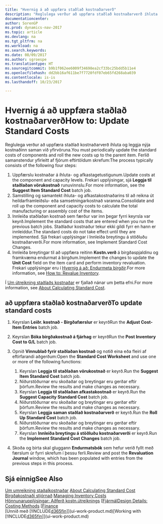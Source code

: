 ```yaml
---
title: "Hvernig á að uppfæra staðlað kostnaðarverð"
description: "Reglulega verður að uppfæra staðlað kostnaðarverð íhluta og leggja nýja kostnaðinn saman við yfirvöruna."
documentationcenter: 
author: SorenGP
ms.prod: dynamics-nav-2017
ms.topic: article
ms.devlang: na
ms.tgt_pltfrm: na
ms.workload: na
ms.search.keywords: 
ms.date: 08/09/2017
ms.author: sgroespe
ms.translationtype: HT
ms.sourcegitcommit: b9b1f062ee6009f34698ea2cf33bc25bdd5b11e4
ms.openlocfilehash: dd2bb16af611be7f7720fdf07eb65fd268aba039
ms.contentlocale: is-is
ms.lasthandoff: 10/23/2017

---
```

# <a name="how-to-update-standard-costs"></a><span data-ttu-id="38100-103">Hvernig á að uppfæra staðlað kostnaðarverð</span><span class="sxs-lookup"><span data-stu-id="38100-103">How to: Update Standard Costs</span></span>
<span data-ttu-id="38100-104">Reglulega verður að uppfæra staðlað kostnaðarverð íhluta og leggja nýja kostnaðinn saman við yfirvöruna.</span><span class="sxs-lookup"><span data-stu-id="38100-104">You must periodically update the standard costs of components and roll the new costs up to the parent item.</span></span> <span data-ttu-id="38100-105">Ferlið samanstendur yfirleitt af fjórum eftirtöldum skrefum:</span><span class="sxs-lookup"><span data-stu-id="38100-105">The process typically consists of the following four steps:</span></span>  

1.  <span data-ttu-id="38100-106">Uppfærslu kostnaðar á íhluta- og afkastagetustigunum.</span><span class="sxs-lookup"><span data-stu-id="38100-106">Update costs at the component and capacity levels.</span></span> <span data-ttu-id="38100-107">Frekari upplýsingar, sjá **Leggja til staðlaðan vörukostnað** runuvinnslu.</span><span class="sxs-lookup"><span data-stu-id="38100-107">For more information, see the **Suggest Item Standard Cost** batch job.</span></span>  
2.  <span data-ttu-id="38100-108">Samstilling og samantekt íhluta- og afkastakostnaðarins til að reikna út heildarframleiðslu- eða samsetningarkostnað varanna.</span><span class="sxs-lookup"><span data-stu-id="38100-108">Consolidate and roll up the component and capacity costs to calculate the total manufacturing or assembly cost of the items.</span></span>  
3.  <span data-ttu-id="38100-109">Innleiða staðlaðan kostnað sem færður var inn þegar fyrri keyrsla var keyrð.</span><span class="sxs-lookup"><span data-stu-id="38100-109">Implement the standard costs that are entered when you run the previous batch jobs.</span></span> <span data-ttu-id="38100-110">Staðlaður kostnaður tekur ekki gildi fyrr en hann er innleiddur.</span><span class="sxs-lookup"><span data-stu-id="38100-110">The standard costs do not take effect until they are implemented.</span></span> <span data-ttu-id="38100-111">Sjá frekari upplýsingar í Innleiða breytingu á stöðluðu kostnaðarverði.</span><span class="sxs-lookup"><span data-stu-id="38100-111">For more information, see Implement Standard Cost Changes.</span></span>  
4.  <span data-ttu-id="38100-112">Innleiða breytingar til að uppfæra reitinn **Kostn.verð** á birgðaspjaldinu og framkvæma endurmat á birgðum.</span><span class="sxs-lookup"><span data-stu-id="38100-112">Implement the changes to update the **Unit Cost** field on the item card and perform inventory revaluation.</span></span> <span data-ttu-id="38100-113">Frekari upplýsingar eru í [Hvernig á að: Endurmeta birgðir](inventory-how-revalue-inventory.md).</span><span class="sxs-lookup"><span data-stu-id="38100-113">For more information, see [How to: Revalue Inventory](inventory-how-revalue-inventory.md).</span></span>  

<span data-ttu-id="38100-114">Í [Um útreikning staðlaðs kostnaðar](finance-about-calculating-standard-cost.md) er fjallað nánar um þetta efni.</span><span class="sxs-lookup"><span data-stu-id="38100-114">For more information, see [About Calculating Standard Cost](finance-about-calculating-standard-cost.md).</span></span>  
## <a name="to-update-standard-costs"></a><span data-ttu-id="38100-115">að uppfæra staðlað kostnaðarverð</span><span class="sxs-lookup"><span data-stu-id="38100-115">To update standard costs</span></span>  
1.  <span data-ttu-id="38100-116">Keyrslan **Leiðr. kostnað - Birgðafærslur** er keyrð</span><span class="sxs-lookup"><span data-stu-id="38100-116">Run the **Adjust Cost-Item Entries** batch job.</span></span>  
2.  <span data-ttu-id="38100-117">Keyrslan **Bóka birgðakostnað á fjárhag** er keyrð</span><span class="sxs-lookup"><span data-stu-id="38100-117">Run the **Post Inventory Cost to G/L** batch job.</span></span>  
3.  <span data-ttu-id="38100-118">Opnið **Vinnublað fyrir staðlaðan kostnað** og notið eina eða fleiri af eftirfarandi aðgerðum:</span><span class="sxs-lookup"><span data-stu-id="38100-118">Open the **Standard Cost Worksheet** and use one or more of the following functions:</span></span>  

    1.  <span data-ttu-id="38100-119">Keyrslan **Leggja til staðlaðan vörukostnað** er keyrð.</span><span class="sxs-lookup"><span data-stu-id="38100-119">Run the **Suggest Item Standard Cost** batch job.</span></span>  
    2.  <span data-ttu-id="38100-120">Niðurstöðurnar eru skoðaðar og breytingar eru gerðar eftir þörfum.</span><span class="sxs-lookup"><span data-stu-id="38100-120">Review the results and make changes as necessary.</span></span>  
    3.  <span data-ttu-id="38100-121">Keyrslan **Leggja til staðlaðan afkastakostnað** er keyrð.</span><span class="sxs-lookup"><span data-stu-id="38100-121">Run the **Suggest Capacity Standard Cost** batch job.</span></span>  
    4.  <span data-ttu-id="38100-122">Niðurstöðurnar eru skoðaðar og breytingar eru gerðar eftir þörfum.</span><span class="sxs-lookup"><span data-stu-id="38100-122">Review the results and make changes as necessary.</span></span>
    5. <span data-ttu-id="38100-123">Keyrslan **Leggja saman staðlað kostnaðarverð** er keyrð.</span><span class="sxs-lookup"><span data-stu-id="38100-123">Run the **Roll Up Standard Cost** batch job.</span></span>
    6.  <span data-ttu-id="38100-124">Niðurstöðurnar eru skoðaðar og breytingar eru gerðar eftir þörfum.</span><span class="sxs-lookup"><span data-stu-id="38100-124">Review the results and make changes as necessary.</span></span>
    7.  <span data-ttu-id="38100-125">Keyrslan **Innleiða breytingu á stöðluðu kostnaðarverði** er keyrð.</span><span class="sxs-lookup"><span data-stu-id="38100-125">Run the **Implement Standard Cost Changes** batch job.</span></span>  
4.  <span data-ttu-id="38100-126">Skoða og birta skal gluggann **Endurmatsbók** sem hefur verið fyllt með færslum úr fyrri skrefum í þessu ferli.</span><span class="sxs-lookup"><span data-stu-id="38100-126">Review and post the **Revaluation Journal** window, which has been populated with entries from the previous steps in this process.</span></span>  

## <a name="see-also"></a><span data-ttu-id="38100-127">Sjá einnig</span><span class="sxs-lookup"><span data-stu-id="38100-127">See Also</span></span>  
 <span data-ttu-id="38100-128">[Um umreikning staðalkostnaðar](finance-about-calculating-standard-cost.md) </span><span class="sxs-lookup"><span data-stu-id="38100-128">[About Calculating Standard Cost](finance-about-calculating-standard-cost.md) </span></span>  
 <span data-ttu-id="38100-129">[Birgðakostnaði stjórnað](finance-manage-inventory-costs.md) </span><span class="sxs-lookup"><span data-stu-id="38100-129">[Managing Inventory Costs](finance-manage-inventory-costs.md) </span></span>  
 <span data-ttu-id="38100-130">[Hönnunarupplýsingar: Aðferð kostn.útreiknings](design-details-costing-methods.md) [[Fjármál](finance.md)</span><span class="sxs-lookup"><span data-stu-id="38100-130">[Design Details: Costing Methods](design-details-costing-methods.md) [[Finance](finance.md)</span></span>  
 <span data-ttu-id="38100-131">[Unnið með [!INCLUDE[d365fin](includes/d365fin_md.md)]](ui-work-product.md)</span><span class="sxs-lookup"><span data-stu-id="38100-131">[Working with [!INCLUDE[d365fin](includes/d365fin_md.md)]](ui-work-product.md)</span></span>  

